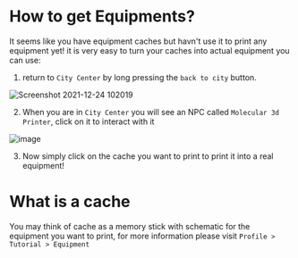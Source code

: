 # How to get Equipments?

It seems like you have equipment caches but havn't use it to print any equipment yet!
it is very easy to turn your caches into actual equipment you can use:
1. return to `City Center` by long pressing the `back to city` button.

![Screenshot 2021-12-24 102019](https://user-images.githubusercontent.com/18545294/147307871-bb6a8ab2-bd0f-48d2-a4b7-99efaceafcbf.png)

2. When you are in `City Center` you will see an NPC called `Molecular 3d Printer`, click on it to interact with it 


![image](https://user-images.githubusercontent.com/18545294/147307934-cc5cc6f0-5107-48a9-912b-07e4c4a02755.png)


3. Now simply click on the cache you want to print to print it into a real equipment!

# What is a cache
You may think of cache as a memory stick with schematic for the equipment you want to print, 
for more information please visit `Profile > Tutorial > Equipment`

